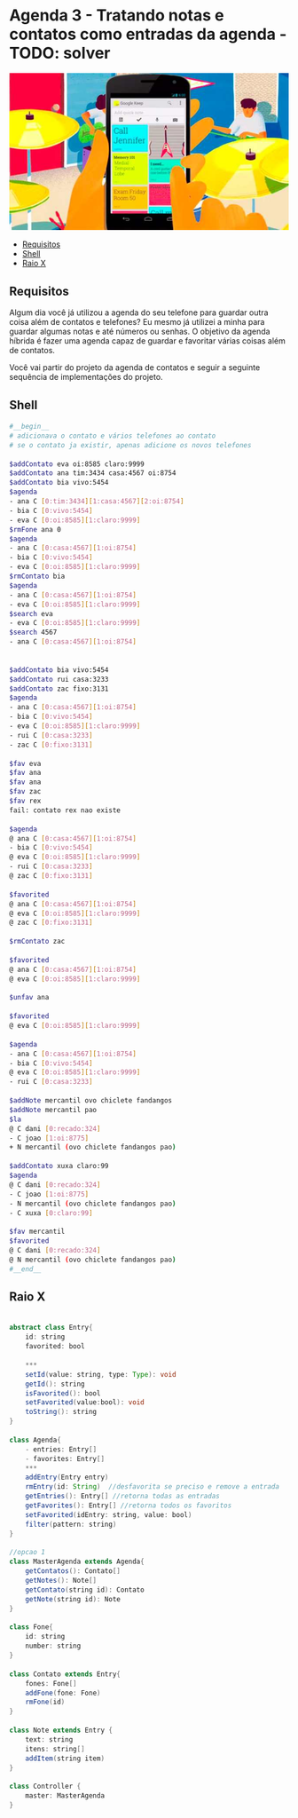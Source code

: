 # Agenda 3 - Tratando notas e contatos como entradas da agenda - TODO: solver
![](figura.jpg)

<!--TOC_BEGIN-->
- [Requisitos](#requisitos)
- [Shell](#shell)
- [Raio X](#raio-x)

<!--TOC_END-->

## Requisitos
Algum dia você já utilizou a agenda do seu telefone para guardar outra coisa além de contatos e telefones? Eu mesmo já utilizei a minha para guardar algumas notas e até números ou senhas. O objetivo da agenda híbrida é fazer uma agenda capaz de guardar e favoritar várias coisas além de contatos.

Você vai partir do projeto da agenda de contatos e seguir a seguinte sequência de implementações do projeto.

## Shell
```bash
#__begin__
# adicionava o contato e vários telefones ao contato
# se o contato ja existir, apenas adicione os novos telefones

$addContato eva oi:8585 claro:9999
$addContato ana tim:3434 casa:4567 oi:8754
$addContato bia vivo:5454
$agenda
- ana C [0:tim:3434][1:casa:4567][2:oi:8754]
- bia C [0:vivo:5454]
- eva C [0:oi:8585][1:claro:9999]
$rmFone ana 0
$agenda
- ana C [0:casa:4567][1:oi:8754]
- bia C [0:vivo:5454]
- eva C [0:oi:8585][1:claro:9999]
$rmContato bia
$agenda
- ana C [0:casa:4567][1:oi:8754]
- eva C [0:oi:8585][1:claro:9999]
$search eva
- eva C [0:oi:8585][1:claro:9999]
$search 4567
- ana C [0:casa:4567][1:oi:8754]


$addContato bia vivo:5454
$addContato rui casa:3233
$addContato zac fixo:3131
$agenda
- ana C [0:casa:4567][1:oi:8754]
- bia C [0:vivo:5454]
- eva C [0:oi:8585][1:claro:9999]
- rui C [0:casa:3233]
- zac C [0:fixo:3131]

$fav eva
$fav ana
$fav ana
$fav zac
$fav rex
fail: contato rex nao existe

$agenda
@ ana C [0:casa:4567][1:oi:8754]
- bia C [0:vivo:5454]
@ eva C [0:oi:8585][1:claro:9999]
- rui C [0:casa:3233]
@ zac C [0:fixo:3131]

$favorited
@ ana C [0:casa:4567][1:oi:8754]
@ eva C [0:oi:8585][1:claro:9999]
@ zac C [0:fixo:3131]

$rmContato zac

$favorited
@ ana C [0:casa:4567][1:oi:8754]
@ eva C [0:oi:8585][1:claro:9999]

$unfav ana

$favorited
@ eva C [0:oi:8585][1:claro:9999]

$agenda
- ana C [0:casa:4567][1:oi:8754]
- bia C [0:vivo:5454]
@ eva C [0:oi:8585][1:claro:9999]
- rui C [0:casa:3233]

$addNote mercantil ovo chiclete fandangos
$addNote mercantil pao
$la
@ C dani [0:recado:324]
- C joao [1:oi:8775]
+ N mercantil (ovo chiclete fandangos pao)

$addContato xuxa claro:99
$agenda
@ C dani [0:recado:324]
- C joao [1:oi:8775]
- N mercantil (ovo chiclete fandangos pao)
- C xuxa [0:claro:99]

$fav mercantil
$favorited
@ C dani [0:recado:324]
@ N mercantil (ovo chiclete fandangos pao)
#__end__
```

## Raio X

```java

abstract class Entry{
    id: string
    favorited: bool

    ***
    setId(value: string, type: Type): void
    getId(): string
    isFavorited(): bool
    setFavorited(value:bool): void
    toString(): string
}

class Agenda{
    - entries: Entry[]
    - favorites: Entry[]
    ***
    addEntry(Entry entry)
    rmEntry(id: String)  //desfavorita se preciso e remove a entrada
    getEntries(): Entry[] //retorna todas as entradas
    getFavorites(): Entry[] //retorna todos os favoritos
    setFavorited(idEntry: string, value: bool)
    filter(pattern: string)
}

//opcao 1
class MasterAgenda extends Agenda{
    getContatos(): Contato[]
    getNotes(): Note[]
    getContato(string id): Contato
    getNote(string id): Note
}

class Fone{
    id: string
    number: string
}

class Contato extends Entry{
    fones: Fone[]
    addFone(fone: Fone)
    rmFone(id)
}

class Note extends Entry {
    text: string
    itens: string[]
    addItem(string item)
}

class Controller {
    master: MasterAgenda
}

```
